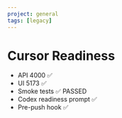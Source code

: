 ```yaml
---
project: general
tags: [legacy]
---
```

# Cursor Readiness
- API 4000 ✅
- UI 5173 ✅
- Smoke tests ✅ PASSED
- Codex readiness prompt ✅
- Pre-push hook ✅
